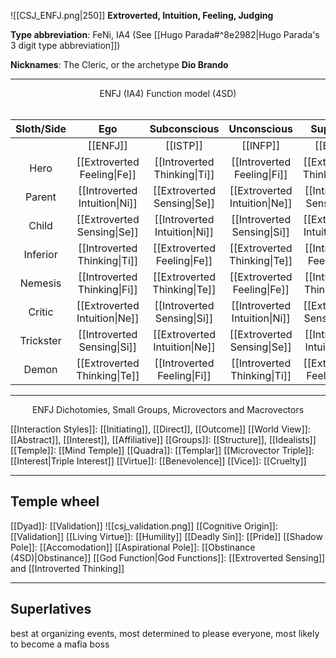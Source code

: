 ![[CSJ_ENFJ.png|250]]
**Extroverted, Intuition, Feeling, Judging**

**Type abbreviation**: FeNi, IA4 (See [[Hugo Parada#^8e2982|Hugo Parada's 3 digit type abbreviation]])

**Nicknames**: The Cleric, or the archetype **Dio Brando**

---

<center> ENFJ (IA4) Function model (4SD)</center>
<br>

| Sloth/Side | Ego | Subconscious | Unconscious | SuperEgo |
| :--: | :--: | :--: | :--: | :--: |
| | [[ENFJ]] | [[ISTP]] | [[INFP]] |[[ESTJ]] |
| Hero | [[Extroverted Feeling\|Fe]] | [[Introverted Thinking\|Ti]] | [[Introverted Feeling\|Fi]] | [[Extroverted Thinking\|Te]] |
| Parent | [[Introverted Intuition\|Ni]] | [[Extroverted Sensing\|Se]] | [[Extroverted Intuition\|Ne]] | [[Introverted Sensing\|Si]] |
| Child | [[Extroverted Sensing\|Se]] | [[Introverted Intuition\|Ni]] | [[Introverted Sensing\|Si]] | [[Extroverted Intuition\|Ne]] |
| Inferior | [[Introverted Thinking\|Ti]] | [[Extroverted Feeling\|Fe]] | [[Extroverted Thinking\|Te]] | [[Introverted Feeling\|Fi]] |
| Nemesis | [[Introverted Thinking\|Fi]] | [[Extroverted Thinking\|Te]] | [[Extroverted Feeling\|Fe]] | [[Introverted Thinking\|Ti]] |
| Critic | [[Extroverted Intuition\|Ne]] | [[Introverted Sensing\|Si]] | [[Introverted Intuition\|Ni]] | [[Extroverted Sensing\|Se]] |
| Trickster | [[Introverted Sensing\|Si]] | [[Extroverted Intuition\|Ne]] | [[Extroverted Sensing\|Se]] | [[Introverted Intuition\|Ni]] |
| Demon | [[Extroverted Thinking\|Te]] | [[Introverted Feeling\|Fi]] | [[Introverted Thinking\|Ti]] | [[Extroverted Feeling\|Fe]] |

---

<center>ENFJ Dichotomies, Small Groups, Microvectors and Macrovectors</center>

[[Interaction Styles]]: [[Initiating]], [[Direct]], [[Outcome]]
[[World View]]: [[Abstract]], [[Interest]], [[Affiliative]]
[[Groups]]: [[Structure]], [[Idealists]]
[[Temple]]: [[Mind Temple]]
[[Quadra]]: [[Templar]]
[[Microvector Triple]]: [[Interest|Triple Interest]]
[[Virtue]]: [[Benevolence]]
[[Vice]]: [[Cruelty]]

---
## Temple wheel

[[Dyad]]: [[Validation]]
![[csj_validation.png]]
[[Cognitive Origin]]: [[Validation]]
[[Living Virtue]]: [[Humility]]
[[Deadly Sin]]: [[Pride]]
[[Shadow Pole]]: [[Accomodation]]
[[Aspirational Pole]]: [[Obstinance (4SD)|Obstinance]]
[[God Function|God Functions]]: [[Extroverted Sensing]] and [[Introverted Thinking]]

---
## Superlatives

best at organizing events, most determined to please everyone, most likely to become a mafia boss